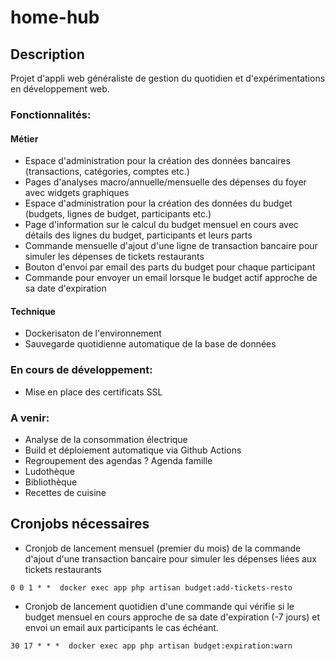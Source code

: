 # home-hub

## Description

Projet d'appli web généraliste de gestion du quotidien et d'expérimentations en développement web.

### Fonctionnalités:
#### Métier
* Espace d'administration pour la création des données bancaires (transactions, catégories, comptes etc.)
* Pages d'analyses macro/annuelle/mensuelle des dépenses du foyer avec widgets graphiques
* Espace d'administration pour la création des données du budget (budgets, lignes de budget, participants etc.)
* Page d'information sur le calcul du budget mensuel en cours avec détails des lignes du budget, participants et leurs parts
* Commande mensuelle d'ajout d'une ligne de transaction bancaire pour simuler les dépenses de tickets restaurants
* Bouton d'envoi par email des parts du budget pour chaque participant
* Commande pour envoyer un email lorsque le budget actif approche de sa date d'expiration

#### Technique
* Dockerisaton de l'environnement
* Sauvegarde quotidienne automatique de la base de données

### En cours de développement:
* Mise en place des certificats SSL

### A venir: 
* Analyse de la consommation électrique
* Build et déploiement automatique via Github Actions
* Regroupement des agendas ? Agenda famille
* Ludothèque
* Bibliothèque
* Recettes de cuisine

## Cronjobs nécessaires

* Cronjob de lancement mensuel (premier du mois) de la commande d'ajout d'une transaction bancaire pour simuler les dépenses liées aux tickets restaurants

``0 0 1 * *  docker exec app php artisan budget:add-tickets-resto``

* Cronjob de lancement quotidien d'une commande qui vérifie si le budget mensuel en cours approche de sa date d'expiration (-7 jours) et envoi un email aux participants le cas échéant.

``30 17 * * *  docker exec app php artisan budget:expiration:warn``